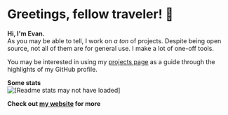# Greetings, fellow traveler! 👋
**Hi, I'm Evan.**<br>
As you may be able to tell, I work on *a ton* of projects. Despite being open source, not all of them are for general use. I make a lot of one-off tools.

You may be interested in using my [projects page](https://ewpratten.com/projects) as a guide through the highlights of my GitHub profile.

**Some stats**<br>
<img src="https://github-readme-stats.vercel.app/api?username=ewpratten&show_icons=true&count_private=true&hide=stars&hide_title=true&hide_rank=true&include_all_commits=true&hide_border=true&border_radius=0" alt="[Readme stats may not have loaded]">

**Check out <a href="https://ewpratten.com" rel="me" target="_blank">my website</a> for more**
